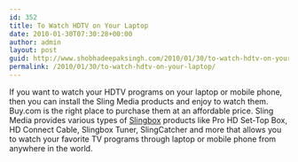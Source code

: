 ```yaml
---
id: 352
title: To Watch HDTV on Your Laptop
date: 2010-01-30T07:30:28+00:00
author: admin
layout: post
guid: http://www.shobhadeepaksingh.com/2010/01/30/to-watch-hdtv-on-your-laptop/
permalink: /2010/01/30/to-watch-hdtv-on-your-laptop/
---
```

If you want to watch your HDTV programs on your laptop or mobile phone, then you can install the Sling Media products and enjoy to watch them. Buy.com is the right place to purchase them at an affordable price. Sling Media provides various types of [Slingbox](http://www.buy.com/specialty_store_1/sling-media-slingbox/63287.html) products like Pro HD Set-Top Box, HD Connect Cable, Slingbox Tuner, SlingCatcher and more that allows you to watch your favorite TV programs through laptop or mobile phone from anywhere in the world.